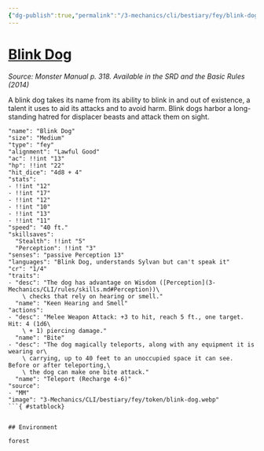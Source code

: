 ```yaml
---
{"dg-publish":true,"permalink":"/3-mechanics/cli/bestiary/fey/blink-dog/","tags":["ttrpg-cli/compendium/src/5e/mm","ttrpg-cli/monster/cr/1-4","ttrpg-cli/monster/environment/forest","ttrpg-cli/monster/size/medium","ttrpg-cli/monster/type/fey"]}
---
```


# [Blink Dog](3-Mechanics\CLI\bestiary\fey/blink-dog.md)
*Source: Monster Manual p. 318. Available in the <span title='Systems Reference Document (5.1)'>SRD</span> and the Basic Rules (2014)*  

A blink dog takes its name from its ability to blink in and out of existence, a talent it uses to aid its attacks and to avoid harm. Blink dogs harbor a long-standing hatred for displacer beasts and attack them on sight.

```statblock
"name": "Blink Dog"
"size": "Medium"
"type": "fey"
"alignment": "Lawful Good"
"ac": !!int "13"
"hp": !!int "22"
"hit_dice": "4d8 + 4"
"stats":
- !!int "12"
- !!int "17"
- !!int "12"
- !!int "10"
- !!int "13"
- !!int "11"
"speed": "40 ft."
"skillsaves":
  "Stealth": !!int "5"
  "Perception": !!int "3"
"senses": "passive Perception 13"
"languages": "Blink Dog, understands Sylvan but can't speak it"
"cr": "1/4"
"traits":
- "desc": "The dog has advantage on Wisdom ([Perception](3-Mechanics/CLI/rules/skills.md#Perception))\
    \ checks that rely on hearing or smell."
  "name": "Keen Hearing and Smell"
"actions":
- "desc": "Melee Weapon Attack: +3 to hit, reach 5 ft., one target. Hit: 4 (1d6\
    \ + 1) piercing damage."
  "name": "Bite"
- "desc": "The dog magically teleports, along with any equipment it is wearing or\
    \ carrying, up to 40 feet to an unoccupied space it can see. Before or after teleporting,\
    \ the dog can make one bite attack."
  "name": "Teleport (Recharge 4-6)"
"source":
- "MM"
"image": "3-Mechanics/CLI/bestiary/fey/token/blink-dog.webp"
```{ #statblock}


## Environment

forest